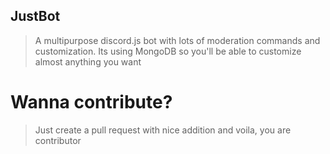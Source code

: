 ## JustBot

> A multipurpose discord.js bot with lots of moderation commands and customization. Its using MongoDB so you'll be able to customize almost anything you want

# Wanna contribute?

> Just create a pull request with nice addition and voila, you are contributor
